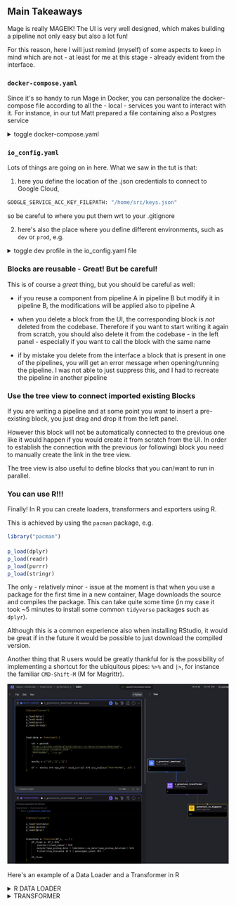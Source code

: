 ## Main Takeaways
Mage is really MAGEIK! The UI is very well designed, which makes building a pipeline not only easy but also a lot fun!

For this reason, here I will just remind (myself) of some aspects to keep in mind which are not - at least for me at this stage - already evident from the interface.

### `docker-compose.yaml`
Since it's so handy to run Mage in Docker, you can personalize the docker-compose file according to all the - local - services you want to interact with it. For instance, in our tut Matt prepared a file containing also a Postgres service

<details><summary>toggle docker-compose.yaml</summary>
version: '3'
services:
  magic:
    image: mageai/mageai:latest
    command: mage start ${PROJECT_NAME}
    env_file:
      - .env
    build:
      context: .
      dockerfile: Dockerfile
    environment:
      USER_CODE_PATH: /home/src/${PROJECT_NAME}
      POSTGRES_DBNAME: ${POSTGRES_DBNAME}
      POSTGRES_SCHEMA: ${POSTGRES_SCHEMA}
      POSTGRES_USER: ${POSTGRES_USER}
      POSTGRES_PASSWORD: ${POSTGRES_PASSWORD}
      POSTGRES_HOST: ${POSTGRES_HOST}
      POSTGRES_PORT: ${POSTGRES_PORT}
    ports:
      - 6789:6789
    volumes:
      - .:/home/src/
      - ~/Documents/secrets/personal-gcp.json:/home/src/personal-gcp.json
    restart: on-failure:5
  postgres:
    image: postgres:14
    restart: on-failure
    container_name: ${PROJECT_NAME}-postgres
    env_file:
      - .env
    environment:
      POSTGRES_DB: ${POSTGRES_DBNAME}
      POSTGRES_USER: ${POSTGRES_USER}
      POSTGRES_PASSWORD: ${POSTGRES_PASSWORD}
    ports:
      - "${POSTGRES_PORT}:5432"
</details>


### `io_config.yaml`
Lots of things are going on in here. What we saw in the tut is that:

1) here you define the location of the .json credentials to connect to Google Cloud,

```bash
GOOGLE_SERVICE_ACC_KEY_FILEPATH: "/home/src/keys.json"
```
so be careful to where you put them wrt to your .gitignore

2) here's also the place where you define different environments, such as `dev` or `prod`, e.g.

<details><summary>toggle dev profile in the io_config.yaml file</summary>

```bash
dev:
  POSTGRES_CONNECT_TIMEOUT: 10
  POSTGRES_DBNAME: "{{ env_var('POSTGRES_DBNAME') }}"
  POSTGRES_SCHEMA: "{{ env_var('POSTGRES_SCHEMA') }}" # Optional
  POSTGRES_USER: "{{ env_var('POSTGRES_USER') }}"
  POSTGRES_PASSWORD: "{{ env_var('POSTGRES_PASSWORD') }}"
  POSTGRES_HOST: "{{ env_var('POSTGRES_HOST') }}"
  POSTGRES_PORT: "{{ env_var('POSTGRES_PORT') }}"
```
</details>


### Blocks are reusable - Great! But be careful!
This is of course a _great_ thing, but you should be careful as well:

- if you reuse a component from pipeline A in pipeline B but modify it in pipeline B, the modifications will be applied also to pipeline A

- when you delete a block from the UI, the corresponding block is _not_ deleted from the codebase. Therefore if you want to start writing it again from scratch, you should also delete it from the codebase - in the left panel - especially if you want to call the block with the same name

- if by mistake you delete from the interface a block that is present in one of the pipelines, you will get an error message when opening/running the pipeline. I was not able to just suppress this, and I had to recreate the pipeline in another pipeline

### Use the tree view to connect imported existing Blocks
If you are writing a pipeline and at some point you want to insert a pre-existing block, you just drag and drop it from the left panel.

However this block will not be automatically connected to the previous one like it would happen if you would create it from scratch from the UI. In order to establish the connection with the previous (or following) block you need to manually create the link in the tree view.

The tree view is also useful to define blocks that you can/want to run in parallel.


### You can use R!!!
Finally! In R you can create loaders, transformers and exporters using R.

This is achieved by using the `pacman` package, e.g.

```r
library("pacman")

p_load(dplyr)
p_load(readr)
p_load(purrr)
p_load(stringr)
```

The only - relatively minor - issue at the moment is that when you use a package for the first time in a new container, Mage downloads the source and compiles the package. This can take quite some time (in my case it took ~5 minutes to install some common `tidyverse` packages such as `dplyr`).

Although this is a common experience also when installing RStudio, it would be great if in the future it would be possible to just download the compiled version.

Another thing that R users would be greatly thankful for is the possibility of implementing a shortcut for the ubiquitous pipes: `%>%` and `|>`, for instance the familiar `CMD-Shift-M` (M for Magrittr).

![](imgs/R_pipeline.png)

Here's an example of a Data Loader and a Transformer in R

<details><summary>R DATA LOADER</summary>

```r
library("pacman")

p_load(dplyr)
p_load(readr)
p_load(purrr)
p_load(stringr)



load_data <- function() {

    url = paste0(
    "https://github.com/DataTalksClub/nyc-tlc-data/releases/download",
    "/green/green_tripdata_2020-",
    "MONTHNUMBA", ".csv.gz"
    )

    months = c("10","11","12")

    df <- months %>% map_dfr(~ read_csv(url %>% str_replace("MONTHNUMBA", .x)) )
}
```
</details>


<details><summary>TRANSFORMER</summary>

```r
library("pacman")

p_load(lubridate)
p_load(janitor)
p_load(dplyr)


transform <- function(df_1, ...) {
    df_clean <- df_1 %>%
        janitor::clean_names() %>%
        mutate(lpep_pickup_date = lubridate::as_date(lpep_pickup_datetime)) %>%
        filter(trip_distance != 0 | passenger_count !=0 )

    df_clean
}
```
</summary>

Python is great, and nobody denies it. However there is nothing like the `tidyverse` to transform your tabular data.


That's all folks!
